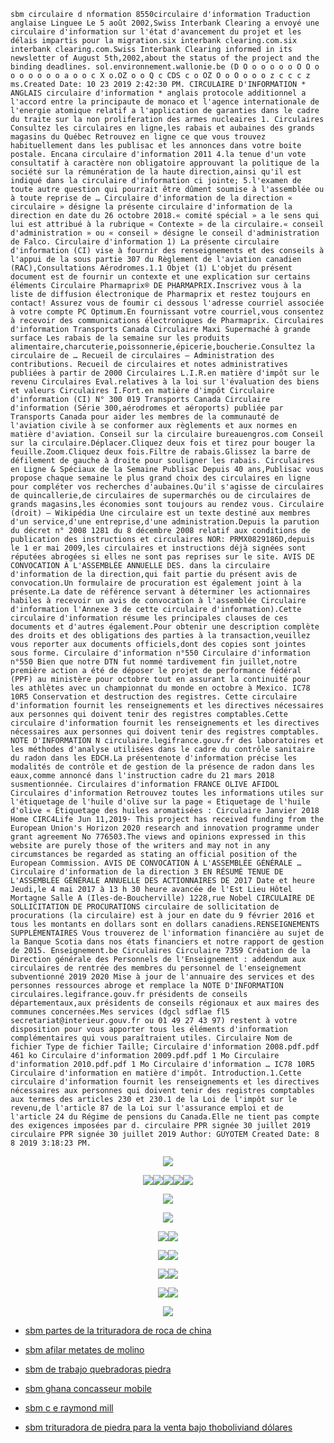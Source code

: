
```
sbm circulaire d nformation 8550circulaire d'information Traduction anglaise Linguee Le 5 août 2002,Swiss Interbank Clearing a envoyé une circulaire d'information sur l'état d'avancement du projet et les délais impartis pour la migration.six interbank clearing.com.six interbank clearing.com.Swiss Interbank Clearing informed in its newsletter of August 5th,2002,about the status of the project and the binding deadlines. sol.environnement.wallonie.be (D O o o o o o O O o o o o o o o a o o c X o.OZ o o Q c CDS c o OZ O o O o o o z c c c z ms.Created Date: 10 23 2019 2:42:30 PM. CIRCULAIRE D'INFORMATION * ANGLAIS circulaire d'information * anglais protocole additionnel a l'accord entre la principaute de monaco et l'agence internationale de l'energie atomique relatif a l'application de garanties dans le cadre du traite sur la non proliferation des armes nucleaires 1. Circulaires Consultez les circulaires en ligne,les rabais et aubaines des grands magasins du Québec Retrouvez en ligne ce que vous trouvez habituellement dans les publisac et les annonces dans votre boite postale. Encana circulaire d'information 2011 4.la tenue d'un vote consultatif à caractère non obligatoire approuvant la politique de la société sur la rémunération de la haute direction,ainsi qu'il est indiqué dans la circulaire d'information ci jointe; 5.l'examen de toute autre question qui pourrait être dûment soumise à l'assemblée ou à toute reprise de … Circulaire d'information de la direction « circulaire » désigne la présente circulaire d'information de la direction en date du 26 octobre 2018.« comité spécial » a le sens qui lui est attribué à la rubrique « Contexte » de la circulaire.« conseil d'administration » ou « conseil » désigne le conseil d'administration de Falco. Circulaire d'information 1) La présente circulaire d'information (CI) vise à fournir des renseignements et des conseils à l'appui de la sous partie 307 du Règlement de l'aviation canadien (RAC),Consultations Aérodromes.1.1 Objet (1) L'objet du présent document est de fournir un contexte et une explication sur certains éléments Circulaire Pharmaprix® DE PHARMAPRIX.Inscrivez vous à la liste de diffusion électronique de Pharmaprix et restez toujours en contact! Assurez vous de foumir ci dessous l'adresse courriel associée à votre compte PC Optimum.En fournissant votre courriel,vous consentez à recevoir des communications électroniques de Pharmaprix. Circulaires d'information Transports Canada Circulaire Maxi Supermaché à grande surface Les rabais de la semaine sur les produits alimentaire,charcuterie,poissonnerie,épicerie,boucherie.Consultez la circulaire de … Recueil de circulaires — Administration des contributions. Recueil de circulaires et notes administratives publiées à partir de 2000 Circulaires L.I.R.en matière d'impôt sur le revenu Circulaires Eval.relatives à la loi sur l'évaluation des biens et valeurs Circulaires I.Fort.en matière d'impôt Circulaire d'information (CI) N° 300 019 Transports Canada Circulaire d'information (Série 300,aérodromes et aéroports) publiée par Transports Canada pour aider les membres de la communauté de l'aviation civile à se conformer aux règlements et aux normes en matière d'aviation. Conseil sur la circulaire bureauengros.com Conseil sur la circulaire.Déplacer.Cliquez deux fois et tirez pour bouger la feuille.Zoom.Cliquez deux fois.Filtre de rabais.Glissez la barre de défilement de gauche à droite pour souligner les rabais. Circulaires en Ligne & Spéciaux de la Semaine Publisac Depuis 40 ans,Publisac vous propose chaque semaine le plus grand choix des circulaires en ligne pour compléter vos recherches d'aubaines.Qu'il s'agisse de circulaires de quincallerie,de circulaires de supermarchés ou de circulaires de grands magasins,les économies sont toujours au rendez vous. Circulaire (droit) — Wikipédia Une circulaire est un texte destiné aux membres d'un service,d'une entreprise,d'une administration.Depuis la parution du décret n° 2008 1281 du 8 décembre 2008 relatif aux conditions de publication des instructions et circulaires NOR: PRMX0829186D,depuis le 1 er mai 2009,les circulaires et instructions déjà signées sont réputées abrogées si elles ne sont pas reprises sur le site. AVIS DE CONVOCATION À L'ASSEMBLÉE ANNUELLE DES. dans la circulaire d'information de la direction,qui fait partie du présent avis de convocation.Un formulaire de procuration est également joint à la présente.La date de référence servant à déterminer les actionnaires habiles à recevoir un avis de convocation à l'assemblée Circulaire d'information l'Annexe 3 de cette circulaire d'information).Cette circulaire d'information résume les principales clauses de ces documents et d'autres également.Pour obtenir une description complète des droits et des obligations des parties à la transaction,veuillez vous reporter aux documents officiels,dont des copies sont jointes sous forme. Circulaire d'information n°550 Circulaire d'information n°550 Bien que notre DTN fut nommé tardivement fin juillet,notre première action a été de déposer le projet de performance fédéral (PPF) au ministère pour octobre tout en assurant la continuité pour les athlètes avec un championnat du monde en octobre à Mexico. IC78 10R5 Conservation et destruction des registres. Cette circulaire d'information fournit les renseignements et les directives nécessaires aux personnes qui doivent tenir des registres comptables.Cette circulaire d'information fournit les renseignements et les directives nécessaires aux personnes qui doivent tenir des registres comptables. NOTE D'INFORMATION N circulaire.legifrance.gouv.fr des laboratoires et les méthodes d'analyse utilisées dans le cadre du contrôle sanitaire du radon dans les EDCH.La présentenote d'information précise les modalités de contrôle et de gestion de la présence de radon dans les eaux,comme annoncé dans l'instruction cadre du 21 mars 2018 susmentionnée. Circulaires d'information FRANCE OLIVE AFIDOL Circulaires d'information Retrouvez toutes les informations utiles sur l'étiquetage de l'huile d'olive sur la page « Etiquetage de l'huile d'olive « Etiquetage des huiles aromatisées : Circulaire Janvier 2018 Home CIRC4Life Jun 11,2019· This project has received funding from the European Union's Horizon 2020 research and innovation programme under grant agreement No 776503.The views and opinions expressed in this website are purely those of the writers and may not in any circumstances be regarded as stating an official position of the European Commission. AVIS DE CONVOCATION À L'ASSEMBLÉE GÉNÉRALE … Circulaire d'information de la direction 3 EN RÉSUMÉ TENUE DE L'ASSEMBLÉE GÉNÉRALE ANNUELLE DES ACTIONNAIRES DE 2017 Date et heure Jeudi,le 4 mai 2017 à 13 h 30 heure avancée de l'Est Lieu Hôtel Mortagne Salle A (Iles‐de‐Boucherville) 1228,rue Nobel CIRCULAIRE DE SOLLICITATION DE PROCURATIONS circulaire de sollicitation de procurations (la circulaire) est à jour en date du 9 février 2016 et tous les montants en dollars sont en dollars canadiens.RENSEIGNEMENTS SUPPLÉMENTAIRES Vous trouverez de l'information financière au sujet de la Banque Scotia dans nos états financiers et notre rapport de gestion de 2015. Enseignement.be Circulaires Circulaire 7359 Création de la Direction générale des Personnels de l'Enseignement : addendum aux circulaires de rentrée des membres du personnel de l'enseignement subventionné 2019 2020 Mise à jour de l'annuaire des services et des personnes ressources abroge et remplace la NOTE D'INFORMATION circulaires.legifrance.gouv.fr présidents de conseils départementaux,aux présidents de conseils régionaux et aux maires des communes concernées.Mes services (dgcl sdflae fl5 secretariat@interieur.gouv.fr ou 01 49 27 43 97) restent à votre disposition pour vous apporter tous les éléments d'information complémentaires qui vous paraîtraient utiles. Circulaire Nom de fichier Type de fichier Taille; Circulaire d'information 2008.pdf.pdf 461 ko Circulaire d'information 2009.pdf.pdf 1 Mo Circulaire d'information 2010.pdf.pdf 1 Mo Circulaire d'information … IC78 10R5 Circulaire d'information en matière d'impôt. Introduction.1.Cette circulaire d'information fournit les renseignements et les directives nécessaires aux personnes qui doivent tenir des registres comptables aux termes des articles 230 et 230.1 de la Loi de l'impôt sur le revenu,de l'article 87 de la Loi sur l'assurance emploi et de l'article 24 du Régime de pensions du Canada.Elle ne tient pas compte des exigences imposées par d. circulaire PPR signée 30 juillet 2019 circulaire PPR signée 30 juillet 2019 Author: GUYOTEM Created Date: 8 8 2019 3:18:23 PM. 
```

<div align="center">

<a href="https://es-crusher.shibang-china.com/github&k=sbm+circulaire+d+nformation+8550"><img src="https://static.shibang-china.com/es/crusher/logo.jpg"></a>

<a href="https://es-crusher.shibang-china.com/github&k=sbm+circulaire+d+nformation+8550"><img src="https://static.shibang-china.com/es/crusher/index.jpg"></a><a href="https://es-crusher.shibang-china.com/material.htmlgithub&k=sbm+circulaire+d+nformation+8550"><img src="https://static.shibang-china.com/es/crusher/material.jpg"></a><a href="https://es-crusher.shibang-china.com/application.htmlgithub&k=sbm+circulaire+d+nformation+8550"><img src="https://static.shibang-china.com/es/crusher/application.jpg"></a><a href="https://es-crusher.shibang-china.com/aboutus.htmlgithub&k=sbm+circulaire+d+nformation+8550"><img src="https://static.shibang-china.com/es/crusher/aboutus.jpg"></a><a href="https://es-crusher.shibang-china.com/contact.htmlgithub&k=sbm+circulaire+d+nformation+8550"><img src="https://static.shibang-china.com/es/crusher/contact.jpg"></a>

<a href="https://es-crusher.shibang-china.com/github&k=sbm+circulaire+d+nformation+8550"><img src="https://static.shibang-china.com/es/crusher/banner.jpg"></a>

<a href="https://swt.shibang-china.com/github&k=sbm+circulaire+d+nformation+8550"><img src="https://static.shibang-china.com/es/crusher/text.jpg"></a>

<a href="https://swt.shibang-china.com/github&k=sbm+circulaire+d+nformation+8550"><img src="https://static.shibang-china.com/es/crusher/chat.jpg"></a><a href="https://es-crusher.shibang-china.com/contact.htmlgithub&k=sbm+circulaire+d+nformation+8550"><img src="https://static.shibang-china.com/es/crusher/message.jpg"></a>

<a href="https://es-crusher.shibang-china.com/products/pe.htmlgithub&k=sbm+circulaire+d+nformation+8550"><img src="https://static.shibang-china.com/es/crusher/pe.jpg"></a><a href="https://es-crusher.shibang-china.com/products/pf.htmlgithub&k=sbm+circulaire+d+nformation+8550"><img src="https://static.shibang-china.com/es/crusher/pf.jpg"></a>

<a href="https://es-crusher.shibang-china.com/products/hpt.htmlgithub&k=sbm+circulaire+d+nformation+8550"><img src="https://static.shibang-china.com/es/crusher/hpt.jpg"></a><a href="https://es-crusher.shibang-china.com/products/vsi.htmlgithub&k=sbm+circulaire+d+nformation+8550"><img src="https://static.shibang-china.com/es/crusher/vsi.jpg"></a>

<a href="https://es-crusher.shibang-china.com/products/klv.htmlgithub&k=sbm+circulaire+d+nformation+8550"><img src="https://static.shibang-china.com/es/crusher/klv.jpg"></a><a href="https://es-crusher.shibang-china.com/products/portable.htmlgithub&k=sbm+circulaire+d+nformation+8550"><img src="https://static.shibang-china.com/es/crusher/portable.jpg"></a>

<a href="https://swt.shibang-china.com/github&k=sbm+circulaire+d+nformation+8550"><img src="https://static.shibang-china.com/es/crusher/case.jpg"></a>

</div>


* [sbm partes de la trituradora de roca de china](sbm%20partes%20de%20la%20trituradora%20de%20roca%20de%20china.md)

* [sbm afilar metates de molino](sbm%20afilar%20metates%20de%20molino.md)

* [sbm de trabajo quebradoras piedra](sbm%20de%20trabajo%20quebradoras%20piedra.md)

* [sbm ghana concasseur mobile](sbm%20ghana%20concasseur%20mobile.md)

* [sbm c e raymond mill](sbm%20c%20e%20raymond%20mill.md)

* [sbm trituradora de piedra para la venta bajo thoboliviand dólares](sbm%20trituradora%20de%20piedra%20para%20la%20venta%20bajo%20thoboliviand%20d%C3%B3lares.md)